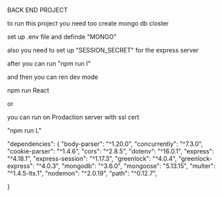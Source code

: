 BACK END PROJECT 

to run this project you need too create mongo db closter

set up .env file and definde "MONGO" 

also you need to set up "SESSION_SECRET" for the express server 

after you can run "npm run I" 

and then you can ren dev mode 

npm run React 

or 

you can run on Prodaction server with ssl cert 

"npm run L"

"dependencies": {
    "body-parser": "^1.20.0",
    "concurrently": "^7.3.0",
    "cookie-parser": "^1.4.6",
    "cors": "^2.8.5",
    "dotenv": "^16.0.1",
    "express": "^4.18.1",
    "express-session": "^1.17.3",
    "greenlock": "^4.0.4",
    "greenlock-express": "^4.0.3",
    "mongodb": "^3.6.0",
    "mongoose": "5.13.15",
    "multer": "^1.4.5-lts.1",
    "nodemon": "^2.0.19",
    "path": "^0.12.7",
  
  }
